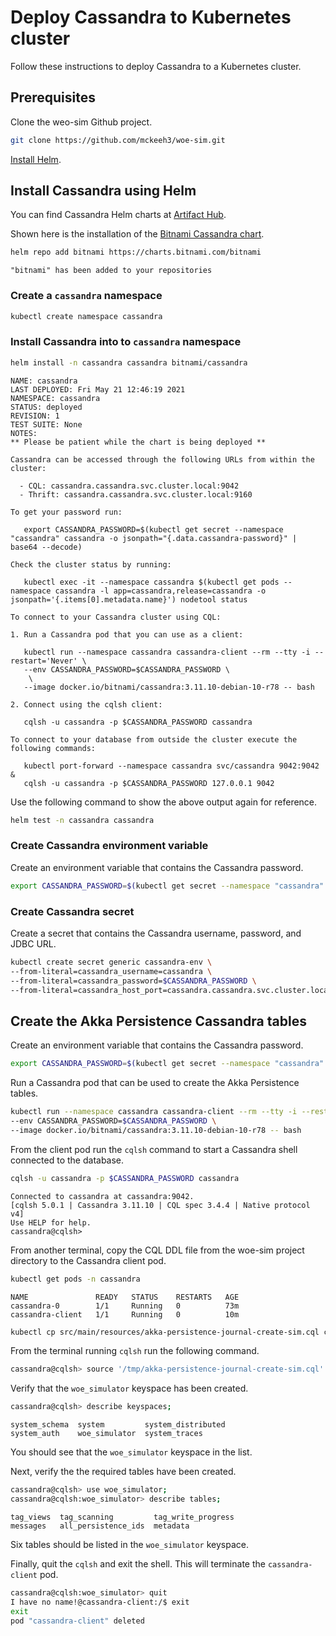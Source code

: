 
# Deploy Cassandra to Kubernetes cluster

Follow these instructions to deploy Cassandra to a Kubernetes cluster.

## Prerequisites

Clone the weo-sim Github project.

~~~bash
git clone https://github.com/mckeeh3/woe-sim.git
~~~

[Install Helm](https://helm.sh/docs/intro/install/).

## Install Cassandra using Helm

You can find Cassandra Helm charts at [Artifact Hub](https://artifacthub.io/).

Shown here is the installation of the [Bitnami Cassandra chart](https://artifacthub.io/packages/helm/bitnami/cassandra).

~~~bash
helm repo add bitnami https://charts.bitnami.com/bitnami
~~~

~~~text
"bitnami" has been added to your repositories
~~~

### Create a `cassandra` namespace

~~~bash
kubectl create namespace cassandra
~~~

### Install Cassandra into to `cassandra` namespace

~~~bash
helm install -n cassandra cassandra bitnami/cassandra
~~~

~~~text
NAME: cassandra
LAST DEPLOYED: Fri May 21 12:46:19 2021
NAMESPACE: cassandra
STATUS: deployed
REVISION: 1
TEST SUITE: None
NOTES:
** Please be patient while the chart is being deployed **

Cassandra can be accessed through the following URLs from within the cluster:

  - CQL: cassandra.cassandra.svc.cluster.local:9042
  - Thrift: cassandra.cassandra.svc.cluster.local:9160

To get your password run:

   export CASSANDRA_PASSWORD=$(kubectl get secret --namespace "cassandra" cassandra -o jsonpath="{.data.cassandra-password}" | base64 --decode)

Check the cluster status by running:

   kubectl exec -it --namespace cassandra $(kubectl get pods --namespace cassandra -l app=cassandra,release=cassandra -o jsonpath='{.items[0].metadata.name}') nodetool status

To connect to your Cassandra cluster using CQL:

1. Run a Cassandra pod that you can use as a client:

   kubectl run --namespace cassandra cassandra-client --rm --tty -i --restart='Never' \
   --env CASSANDRA_PASSWORD=$CASSANDRA_PASSWORD \
    \
   --image docker.io/bitnami/cassandra:3.11.10-debian-10-r78 -- bash

2. Connect using the cqlsh client:

   cqlsh -u cassandra -p $CASSANDRA_PASSWORD cassandra

To connect to your database from outside the cluster execute the following commands:

   kubectl port-forward --namespace cassandra svc/cassandra 9042:9042 &
   cqlsh -u cassandra -p $CASSANDRA_PASSWORD 127.0.0.1 9042
~~~

Use the following command to show the above output again for reference.

~~~bash
helm test -n cassandra cassandra
~~~

### Create Cassandra environment variable

Create an environment variable that contains the Cassandra password.

~~~bash
export CASSANDRA_PASSWORD=$(kubectl get secret --namespace "cassandra" cassandra -o jsonpath="{.data.cassandra-password}" | base64 --decode)
~~~

### Create Cassandra secret

Create a secret that contains the Cassandra username, password, and JDBC URL.

~~~bash
kubectl create secret generic cassandra-env \
--from-literal=cassandra_username=cassandra \
--from-literal=cassandra_password=$CASSANDRA_PASSWORD \
--from-literal=cassandra_host_port=cassandra.cassandra.svc.cluster.local:9042
~~~

## Create the Akka Persistence Cassandra tables

Create an environment variable that contains the Cassandra password.

~~~bash
export CASSANDRA_PASSWORD=$(kubectl get secret --namespace "cassandra" cassandra -o jsonpath="{.data.cassandra-password}" | base64 --decode)
~~~

Run a Cassandra pod that can be used to create the Akka Persistence tables.

~~~bash
kubectl run --namespace cassandra cassandra-client --rm --tty -i --restart='Never' \
--env CASSANDRA_PASSWORD=$CASSANDRA_PASSWORD \
--image docker.io/bitnami/cassandra:3.11.10-debian-10-r78 -- bash
~~~

From the client pod run the `cqlsh` command to start a Cassandra shell connected to the database.

~~~bash
cqlsh -u cassandra -p $CASSANDRA_PASSWORD cassandra
~~~

~~~text
Connected to cassandra at cassandra:9042.
[cqlsh 5.0.1 | Cassandra 3.11.10 | CQL spec 3.4.4 | Native protocol v4]
Use HELP for help.
cassandra@cqlsh>
~~~

From another terminal, copy the CQL DDL file from the woe-sim project directory to the Cassandra client pod.

~~~bash
kubectl get pods -n cassandra
~~~

~~~text
NAME               READY   STATUS    RESTARTS   AGE
cassandra-0        1/1     Running   0          73m
cassandra-client   1/1     Running   0          10m
~~~

~~~bash
kubectl cp src/main/resources/akka-persistence-journal-create-sim.cql cassandra/cassandra-client:/tmp
~~~

From the terminal running `cqlsh` run the following command.

~~~bash
cassandra@cqlsh> source '/tmp/akka-persistence-journal-create-sim.cql'
~~~

Verify that the `woe_simulator` keyspace has been created.

~~~bash
cassandra@cqlsh> describe keyspaces;
~~~

~~~text
system_schema  system         system_distributed
system_auth    woe_simulator  system_traces
~~~

You should see that the `woe_simulator` keyspace in the list.

Next, verify the the required tables have been created.

~~~bash
cassandra@cqlsh> use woe_simulator;
cassandra@cqlsh:woe_simulator> describe tables;
~~~

~~~text
tag_views  tag_scanning         tag_write_progress
messages   all_persistence_ids  metadata
~~~

Six tables should be listed in the `woe_simulator` keyspace.

Finally, quit the `cqlsh` and exit the shell. This will terminate the `cassandra-client` pod.

~~~bash
cassandra@cqlsh:woe_simulator> quit
I have no name!@cassandra-client:/$ exit
exit
pod "cassandra-client" deleted
~~~

